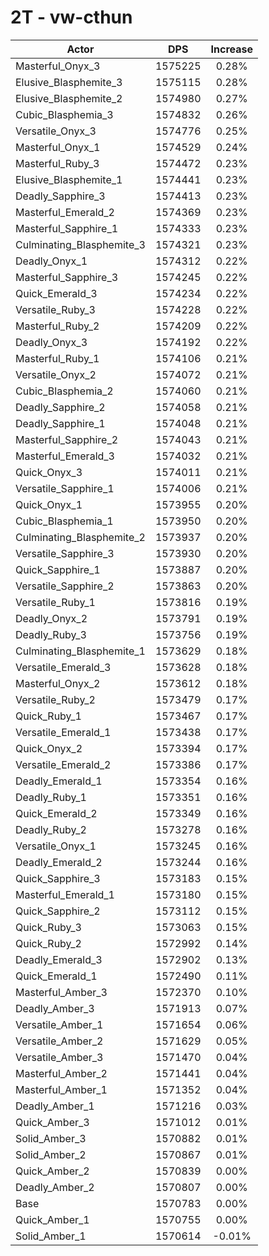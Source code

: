 # 2T - vw-cthun
| Actor | DPS | Increase |
|---|:---:|:---:|
|Masterful_Onyx_3|1575225|0.28%|
|Elusive_Blasphemite_3|1575115|0.28%|
|Elusive_Blasphemite_2|1574980|0.27%|
|Cubic_Blasphemia_3|1574832|0.26%|
|Versatile_Onyx_3|1574776|0.25%|
|Masterful_Onyx_1|1574529|0.24%|
|Masterful_Ruby_3|1574472|0.23%|
|Elusive_Blasphemite_1|1574441|0.23%|
|Deadly_Sapphire_3|1574413|0.23%|
|Masterful_Emerald_2|1574369|0.23%|
|Masterful_Sapphire_1|1574333|0.23%|
|Culminating_Blasphemite_3|1574321|0.23%|
|Deadly_Onyx_1|1574312|0.22%|
|Masterful_Sapphire_3|1574245|0.22%|
|Quick_Emerald_3|1574234|0.22%|
|Versatile_Ruby_3|1574228|0.22%|
|Masterful_Ruby_2|1574209|0.22%|
|Deadly_Onyx_3|1574192|0.22%|
|Masterful_Ruby_1|1574106|0.21%|
|Versatile_Onyx_2|1574072|0.21%|
|Cubic_Blasphemia_2|1574060|0.21%|
|Deadly_Sapphire_2|1574058|0.21%|
|Deadly_Sapphire_1|1574048|0.21%|
|Masterful_Sapphire_2|1574043|0.21%|
|Masterful_Emerald_3|1574032|0.21%|
|Quick_Onyx_3|1574011|0.21%|
|Versatile_Sapphire_1|1574006|0.21%|
|Quick_Onyx_1|1573955|0.20%|
|Cubic_Blasphemia_1|1573950|0.20%|
|Culminating_Blasphemite_2|1573937|0.20%|
|Versatile_Sapphire_3|1573930|0.20%|
|Quick_Sapphire_1|1573887|0.20%|
|Versatile_Sapphire_2|1573863|0.20%|
|Versatile_Ruby_1|1573816|0.19%|
|Deadly_Onyx_2|1573791|0.19%|
|Deadly_Ruby_3|1573756|0.19%|
|Culminating_Blasphemite_1|1573629|0.18%|
|Versatile_Emerald_3|1573628|0.18%|
|Masterful_Onyx_2|1573612|0.18%|
|Versatile_Ruby_2|1573479|0.17%|
|Quick_Ruby_1|1573467|0.17%|
|Versatile_Emerald_1|1573438|0.17%|
|Quick_Onyx_2|1573394|0.17%|
|Versatile_Emerald_2|1573386|0.17%|
|Deadly_Emerald_1|1573354|0.16%|
|Deadly_Ruby_1|1573351|0.16%|
|Quick_Emerald_2|1573349|0.16%|
|Deadly_Ruby_2|1573278|0.16%|
|Versatile_Onyx_1|1573245|0.16%|
|Deadly_Emerald_2|1573244|0.16%|
|Quick_Sapphire_3|1573183|0.15%|
|Masterful_Emerald_1|1573180|0.15%|
|Quick_Sapphire_2|1573112|0.15%|
|Quick_Ruby_3|1573063|0.15%|
|Quick_Ruby_2|1572992|0.14%|
|Deadly_Emerald_3|1572902|0.13%|
|Quick_Emerald_1|1572490|0.11%|
|Masterful_Amber_3|1572370|0.10%|
|Deadly_Amber_3|1571913|0.07%|
|Versatile_Amber_1|1571654|0.06%|
|Versatile_Amber_2|1571629|0.05%|
|Versatile_Amber_3|1571470|0.04%|
|Masterful_Amber_2|1571441|0.04%|
|Masterful_Amber_1|1571352|0.04%|
|Deadly_Amber_1|1571216|0.03%|
|Quick_Amber_3|1571012|0.01%|
|Solid_Amber_3|1570882|0.01%|
|Solid_Amber_2|1570867|0.01%|
|Quick_Amber_2|1570839|0.00%|
|Deadly_Amber_2|1570807|0.00%|
|Base|1570783|0.00%|
|Quick_Amber_1|1570755|0.00%|
|Solid_Amber_1|1570614|-0.01%|
